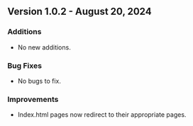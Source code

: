 ## Version 1.0.2 - August 20, 2024

### Additions
- No new additions.

### Bug Fixes
- No bugs to fix.

### Improvements
- Index.html pages now redirect to their appropriate pages.
